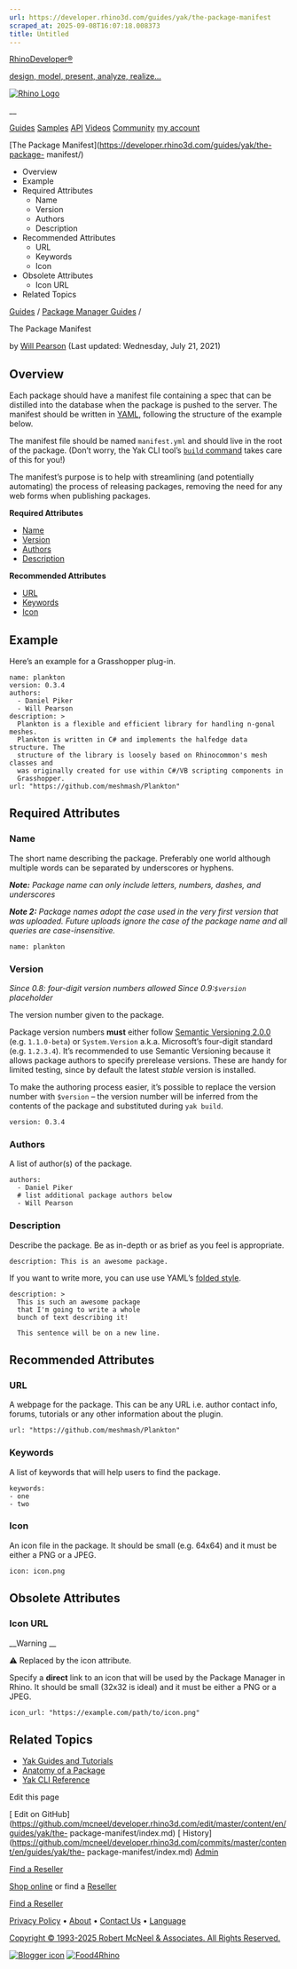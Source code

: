 ```yaml
---
url: https://developer.rhino3d.com/guides/yak/the-package-manifest
scraped_at: 2025-09-08T16:07:18.008373
title: Untitled
---
```


[RhinoDeveloper®](/)

[design, model, present, analyze, realize...](/)

[![Rhino Logo](https://developer.rhino3d.com/images/rhinodevlogo.png)](/)

__

[Guides](https://developer.rhino3d.com/guides)
[Samples](https://developer.rhino3d.com/samples)
[API](https://developer.rhino3d.com/api)
[Videos](https://developer.rhino3d.com/videos)
[Community](https://discourse.mcneel.com/c/rhino-developer) [my account
](https://www.rhino3d.com/my-account/ "Manage your account, licenses, and
teams")

[The Package Manifest](https://developer.rhino3d.com/guides/yak/the-package-
manifest/)

  * Overview
  * Example
  * Required Attributes
    * Name
    * Version
    * Authors
    * Description
  * Recommended Attributes
    * URL
    * Keywords
    * Icon
  * Obsolete Attributes
    * Icon URL
  * Related Topics

[Guides](https://developer.rhino3d.com/en/guides/) / [Package Manager
Guides](https://developer.rhino3d.com/en/guides/yak/) /

The Package Manifest

by [Will Pearson](https://discourse.mcneel.com/u/will/) (Last updated:
Wednesday, July 21, 2021)

## Overview

Each package should have a manifest file containing a spec that can be
distilled into the database when the package is pushed to the server. The
manifest should be written in [YAML](http://www.yaml.org), following the
structure of the example below.

The manifest file should be named `manifest.yml` and should live in the root
of the package. (Don’t worry, the Yak CLI tool’s [`build`
command](https://developer.rhino3d.com/guides/yak/yak-cli-reference/#build)
takes care of this for you!)

The manifest’s purpose is to help with streamlining (and potentially
automating) the process of releasing packages, removing the need for any web
forms when publishing packages.

**Required Attributes**

  * [Name](https://developer.rhino3d.com/guides/yak/the-package-manifest/#name)
  * [Version](https://developer.rhino3d.com/guides/yak/the-package-manifest/#version)
  * [Authors](https://developer.rhino3d.com/guides/yak/the-package-manifest/#authors)
  * [Description](https://developer.rhino3d.com/guides/yak/the-package-manifest/#description)

**Recommended Attributes**

  * [URL](https://developer.rhino3d.com/guides/yak/the-package-manifest/#url)
  * [Keywords](https://developer.rhino3d.com/guides/yak/the-package-manifest/#keywords)
  * [Icon](https://developer.rhino3d.com/guides/yak/the-package-manifest/#icon)

## Example

Here’s an example for a Grasshopper plug-in.

    
    
    name: plankton
    version: 0.3.4
    authors:
      - Daniel Piker
      - Will Pearson
    description: >
      Plankton is a flexible and efficient library for handling n-gonal meshes.
      Plankton is written in C# and implements the halfedge data structure. The
      structure of the library is loosely based on Rhinocommon's mesh classes and
      was originally created for use within C#/VB scripting components in
      Grasshopper.  
    url: "https://github.com/meshmash/Plankton"
    

## Required Attributes

### Name

The short name describing the package. Preferably one world although multiple
words can be separated by underscores or hyphens.

_**Note:** Package name can only include letters, numbers, dashes, and
underscores_

_**Note 2:** Package names adopt the case used in the very first version that
was uploaded. Future uploads ignore the case of the package name and all
queries are case-insensitive._

    
    
    name: plankton
    

### Version

_Since 0.8: four-digit version numbers allowed_ _Since 0.9:`$version`
placeholder_

The version number given to the package.

Package version numbers **must** either follow [Semantic Versioning
2.0.0](http://semver.org/spec/v2.0.0.html) (e.g. `1.1.0-beta`) or
`System.Version` a.k.a. Microsoft’s four-digit standard (e.g. `1.2.3.4`). It’s
recommended to use Semantic Versioning because it allows package authors to
specify prerelease versions. These are handy for limited testing, since by
default the latest _stable_ version is installed.

To make the authoring process easier, it’s possible to replace the version
number with `$version` – the version number will be inferred from the contents
of the package and substituted during `yak build`.

    
    
    version: 0.3.4
    

### Authors

A list of author(s) of the package.

    
    
    authors:
      - Daniel Piker
      # list additional package authors below
      - Will Pearson
    

### Description

Describe the package. Be as in-depth or as brief as you feel is appropriate.

    
    
    description: This is an awesome package.
    

If you want to write more, you can use use YAML’s [folded
style](http://www.yaml.org/spec/1.2/spec.html#id2796251).

    
    
    description: >
      This is such an awesome package
      that I'm going to write a whole
      bunch of text describing it!
    
      This sentence will be on a new line.  
    

## Recommended Attributes

### URL

A webpage for the package. This can be any URL i.e. author contact info,
forums, tutorials or any other information about the plugin.

    
    
    url: "https://github.com/meshmash/Plankton"
    

### Keywords

A list of keywords that will help users to find the package.

    
    
    keywords:
    - one
    - two
    

### Icon

An icon file in the package. It should be small (e.g. 64x64) and it must be
either a PNG or a JPEG.

    
    
    icon: icon.png
    

## Obsolete Attributes

### Icon URL

__Warning __

⚠️ Replaced by the icon attribute.

Specify a **direct** link to an icon that will be used by the Package Manager
in Rhino. It should be small (32x32 is ideal) and it must be either a PNG or a
JPEG.

    
    
    icon_url: "https://example.com/path/to/icon.png"
    

## Related Topics

  * [Yak Guides and Tutorials](https://developer.rhino3d.com/guides/yak/)
  * [Anatomy of a Package](https://developer.rhino3d.com/guides/yak/the-anatomy-of-a-package/)
  * [Yak CLI Reference](https://developer.rhino3d.com/guides/yak/yak-cli-reference/)

Edit this page

[ Edit on
GitHub](https://github.com/mcneel/developer.rhino3d.com/edit/master/content/en/guides/yak/the-
package-manifest/index.md) [
History](https://github.com/mcneel/developer.rhino3d.com/commits/master/content/en/guides/yak/the-
package-manifest/index.md) [ Admin](https://developer.rhino3d.com/admin)

[Find a Reseller](https://www.rhino3d.com/sales)

[Shop online](https://www.rhino3d.com/store) or find a
[Reseller](https://www.rhino3d.com/sales)

[Find a Reseller](https://www.rhino3d.com/sales)

[Privacy Policy](https://www.rhino3d.com/privacy) •
[About](https://www.rhino3d.com/mcneel/about) • [Contact
Us](https://www.rhino3d.com/mcneel/contact) • [
Language](https://www.rhino3d.com/language "Change to a different region or
language")

[Copyright © 1993-2025 Robert McNeel & Associates. All Rights
Reserved.](https://www.rhino3d.com/mcneel/about)

[](https://www.facebook.com/McNeelRhinoceros/)
[](https://twitter.com/bobmcneel) [](https://www.linkedin.com/groups/75313/)
[](https://www.youtube.com/user/RhinoGuide/videos) [](https://vimeo.com/rhino)
[![Blogger
icon](https://developer.rhino3d.com/images/blogger.svg)](http://blog.rhino3d.com/)
[![Food4Rhino](https://developer.rhino3d.com/images/f4r_icon_01.svg)](https://www.food4rhino.com)

